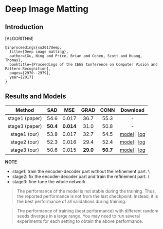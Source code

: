 # Deep Image Matting

## Introduction

[ALGORITHM]

```
@inproceedings{xu2017deep,
  title={Deep image matting},
  author={Xu, Ning and Price, Brian and Cohen, Scott and Huang, Thomas},
  booktitle={Proceedings of the IEEE Conference on Computer Vision and Pattern Recognition},
  pages={2970--2979},
  year={2017}
}
```

## Results and Models

|     Method     |   SAD    |    MSE    |   GRAD   |   CONN   |                                                                                                                              Download                                                                                                                               |
| :------------: | :------: | :-------: | :------: | :------: | :-----------------------------------------------------------------------------------------------------------------------------------------------------------------------------------------------------------------------------------------------------------------: |
| stage1 (paper) |   54.6   |   0.017   |   36.7   |   55.3   |                                                                                                                                  -                                                                                                                                  |
| stage3 (paper) | **50.4** | **0.014** |   31.0   |   50.8   |                                                                                                                                  -                                                                                                                                  |
|  stage1 (our)  |   53.8   |   0.017   |   32.7   |   54.5   |     [model](https://download.openmmlab.com/mmediting/mattors/dim/dim_stage1_v16_1x1_1000k_comp1k_SAD-53.8_20200605_140257-979a420f.pth) \| [log](https://download.openmmlab.com/mmediting/mattors/dim/dim_stage1_v16_1x1_1000k_comp1k_20200605_140257.log.json)     |
|  stage2 (our)  |   52.3   |   0.016   |   29.4   |   52.4   | [model](https://download.openmmlab.com/mmediting/mattors/dim/dim_stage2_v16_pln_1x1_1000k_comp1k_SAD-52.3_20200607_171909-d83c4775.pth) \| [log](https://download.openmmlab.com/mmediting/mattors/dim/dim_stage2_v16_pln_1x1_1000k_comp1k_20200607_171909.log.json) |
|  stage3 (our)  |   50.6   |   0.015   | **29.0** | **50.7** | [model](https://download.openmmlab.com/mmediting/mattors/dim/dim_stage3_v16_pln_1x1_1000k_comp1k_SAD-50.6_20200609_111851-647f24b6.pth) \| [log](https://download.openmmlab.com/mmediting/mattors/dim/dim_stage3_v16_pln_1x1_1000k_comp1k_20200609_111851.log.json) |

**NOTE**

* stage1: train the encoder-decoder part without the refinement part. \
* stage2: fix the encoder-decoder part and train the refinement part. \
* stage3: fine-tune the whole network.

> The performance of the model is not stable during the training. Thus, the reported performance is not from the last checkpoint. Instead, it is the best performance of all validations during training.

> The performance of training (best performance) with different random seeds diverges in a large range. You may need to run several experiments for each setting to obtain the above performance.
